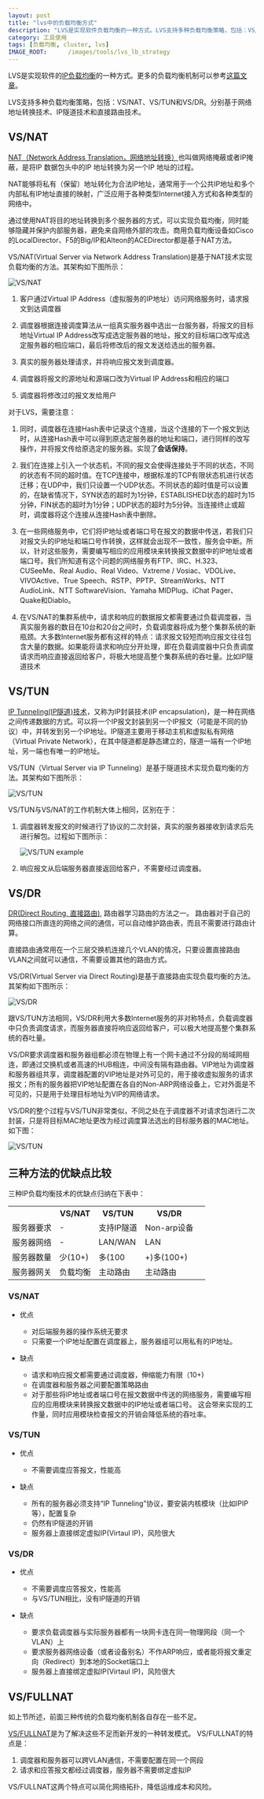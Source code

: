 ```yaml
---
layout: post
title: "lvs中的负载均衡方式"
description: "LVS是实现软件负载均衡的一种方式。LVS支持多种负载均衡策略，包括：VS/NAT、VS/TUN和VS/DR。分别基于网络地址转换技术、IP隧道技术和直接路由技术。"
category: 工具使用
tags: [负载均衡, cluster, lvs]
IMAGE_ROOT:      /images/tools/lvs_lb_strategy
---
```



LVS是实现软件的[IP负载均衡](http://thinkinside.tk/2013/06/03/lb_solutions_list.html#)的一种方式。更多的负载均衡机制可以参考[这篇文章](http://thinkinside.tk/2013/06/03/lb_solutions_list.html)。

LVS支持多种负载均衡策略，包括：VS/NAT、VS/TUN和VS/DR。分别基于网络地址转换技术、IP隧道技术和直接路由技术。

	
## VS/NAT

[NAT（Network Address Translation，网络地址转换）](http://zh.wikipedia.org/wiki/%E7%BD%91%E7%BB%9C%E5%9C%B0%E5%9D%80%E8%BD%AC%E6%8D%A2)也叫做网络掩蔽或者IP掩蔽，是将IP 数据包头中的IP 地址转换为另一个IP 地址的过程。

NAT能够将私有（保留）地址转化为合法IP地址，通常用于一个公共IP地址和多个内部私有IP地址直接的映射，广泛应用于各种类型Internet接入方式和各种类型的网络中。

通过使用NAT将目的地址转换到多个服务器的方式，可以实现负载均衡，同时能够隐藏并保护内部服务器，避免来自网络外部的攻击。商用负载均衡设备如Cisco的LocalDirector、F5的Big/IP和Alteon的ACEDirector都是基于NAT方法。

VS/NAT(Virtual Server via Network Address Translation)是基于NAT技术实现负载均衡的方法。其架构如下图所示：

![VS/NAT]({{page.IMAGE_ROOT}}/vs-nat.jpg)

1. 客户通过Virtual IP Address（虚拟服务的IP地址）访问网络服务时，请求报文到达调度器
2. 调度器根据连接调度算法从一组真实服务器中选出一台服务器，将报文的目标地址Virtual IP Address改写成选定服务器的地址，报文的目标端口改写成选定服务器的相应端口，最后将修改后的报文发送给选出的服务器。
   
3. 真实的服务器处理请求，并将响应报文发到调度器。
4. 调度器将报文的源地址和源端口改为Virtual IP Address和相应的端口
5. 调度器将修改过的报文发给用户

对于LVS，需要注意：

1. 同时，调度器在连接Hash表中记录这个连接，当这个连接的下一个报文到达时，从连接Hash表中可以得到原选定服务器的地址和端口，进行同样的改写操作，并将报文传给原选定的服务器。实现了**会话保持**。
2. 我们在连接上引入一个状态机，不同的报文会使得连接处于不同的状态，不同的状态有不同的超时值。在TCP连接中，根据标准的TCP有限状态机进行状态迁移；在UDP中，我们只设置一个UDP状态。不同状态的超时值是可以设置的，在缺省情况下，SYN状态的超时为1分钟，ESTABLISHED状态的超时为15分钟，FIN状态的超时为1分钟；UDP状态的超时为5分钟。当连接终止或超时，调度器将这个连接从连接Hash表中删除。
3. 在一些网络服务中，它们将IP地址或者端口号在报文的数据中传送，若我们只对报文头的IP地址和端口号作转换，这样就会出现不一致性，服务会中断。所以，针对这些服务，需要编写相应的应用模块来转换报文数据中的IP地址或者端口号。我们所知道有这个问题的网络服务有FTP、IRC、H.323、CUSeeMe、Real Audio、Real Video、Vxtreme / Vosiac、VDOLive、VIVOActive、True Speech、RSTP、PPTP、StreamWorks、NTT AudioLink、NTT SoftwareVision、Yamaha MIDPlug、iChat Pager、Quake和Diablo。


4. 在VS/NAT的集群系统中，请求和响应的数据报文都需要通过负载调度器，当真实服务器的数目在10台和20台之间时，负载调度器将成为整个集群系统的新瓶颈。大多数Internet服务都有这样的特点：请求报文较短而响应报文往往包含大量的数据。如果能将请求和响应分开处理，即在负载调度器中只负责调度请求而响应直接返回给客户，将极大地提高整个集群系统的吞吐量。比如IP隧道技术


## VS/TUN

[IP Tunneling(IP隧道)技术](http://baike.baidu.cn/view/467497.htm)，又称为IP封装技术(IP encapsulation)，是一种在网络之间传递数据的方式。可以将一个IP报文封装到另一个IP报文（可能是不同的协议）中，并转发到另一个IP地址。IP隧道主要用于移动主机和虚拟私有网络（Virtual Private Network），在其中隧道都是静态建立的，隧道一端有一个IP地址，另一端也有唯一的IP地址。


VS/TUN（Virtual Server via IP Tunneling）是基于隧道技术实现负载均衡的方法。其架构如下图所示：

![VS/TUN]({{page.IMAGE_ROOT}}/vs-tun.jpg)

VS/TUN与VS/NAT的工作机制大体上相同，区别在于：

1. 调度器转发报文的时候进行了协议的二次封装，真实的服务器接收到请求后先进行解包。过程如下图所示：

   ![VS/TUN example]({{page.IMAGE_ROOT}}/vs-tun-flow.jpg)
   
2. 响应报文从后端服务器直接返回给客户，不需要经过调度器。


## VS/DR

[DR(Direct Routing, 直接路由)](http://baike.baidu.cn/view/3089936.htm), 路由器学习路由的方法之一。
路由器对于自己的网络接口所直连的网络之间的通信，可以自动维护路由表，而且不需要进行路由计算。

直接路由通常用在一个三层交换机连接几个VLAN的情况，只要设置直接路由VLAN之间就可以通信，不需要设置其他的路由方式。

VS/DR(Virtual Server via Direct Routing)是基于直接路由实现负载均衡的方法。其架构如下图所示：

![VS/DR]({{page.IMAGE_ROOT}}/vs-dr.jpg)


跟VS/TUN方法相同，VS/DR利用大多数Internet服务的非对称特点，负载调度器中只负责调度请求，而服务器直接将响应返回给客户，可以极大地提高整个集群系统的吞吐量。

VS/DR要求调度器和服务器组都必须在物理上有一个网卡通过不分段的局域网相连，即通过交换机或者高速的HUB相连，中间没有隔有路由器。VIP地址为调度器和服务器组共享，调度器配置的VIP地址是对外可见的，用于接收虚拟服务的请求报文；所有的服务器把VIP地址配置在各自的Non-ARP网络设备上，它对外面是不可见的，只是用于处理目标地址为VIP的网络请求。


VS/DR的整个过程与VS/TUN非常类似，不同之处在于调度器不对请求包进行二次封装，只是将目标MAC地址更改为经过调度算法选出的目标服务器的MAC地址。如下图：

![VS/TUN]({{page.IMAGE_ROOT}}/vs-dr-flow.jpg)


## 三种方法的优缺点比较
          
三种IP负载均衡技术的优缺点归纳在下表中：
          
<table class="tabletable-condensed">
<tr><th></th><th>VS/NAT</th><th>VS/TUN</th><th>VS/DR</th><th></tr>
<tr><td>服务器要求</td><td>-</td><td>支持IP隧道</td><td>Non-arp设备</td></tr>
<tr><td>服务器网络</td><td>-</td><td>LAN/WAN</td><td>LAN</td></tr>
<tr><td>服务器数量</td><td>少(10+)</td><td>多(100</td><td>+)多(100+)</td></tr>
<tr><td>服务器网关</td><td>负载均衡</td><td>主动路由</td><td>主动路由</td></tr>
</table>


### VS/NAT

- 优点
  
  + 对后端服务器的操作系统无要求
  + 只需要一个IP地址配置在调度器上，服务器组可以用私有的IP地址。

- 缺点
  
  + 请求和响应报文都需要通过调度器，伸缩能力有限（10+)
  + 在调度器和服务器之间要配置策略路由
  + 对于那些将IP地址或者端口号在报文数据中传送的网络服务，需要编写相应的应用模块来转换报文数据中的IP地址或者端口号。
    这会带来实现的工作量，同时应用模块检查报文的开销会降低系统的吞吐率。
              
### VS/TUN

- 优点
  
  + 不需要调度应答报文，性能高
  
- 缺点
  
  + 所有的服务器必须支持“IP Tunneling”协议，要安装内核模块（比如IPIP等），配置复杂
  + 仍然有IP隧道的开销
  + 服务器上直接绑定虚拟IP(Virtaul IP)，风险很大

### VS/DR

- 优点
  
  + 不需要调度应答报文，性能高
  + 与VS/TUN相比，没有IP隧道的开销

- 缺点
  + 要求负载调度器与实际服务器都有一块网卡连在同一物理网段（同一个VLAN）上
  + 要求服务器网络设备（或者设备别名）不作ARP响应，或者能将报文重定向（Redirect）到本地的Socket端口上
  + 服务器上直接绑定虚拟IP(Virtaul IP)，风险很大

              
## VS/FULLNAT

如上节所述，前面三种传统的负载均衡机制各自存在一些不足。


[VS/FULLNAT](http://kb.linuxvirtualserver.org/wiki/IPVS_FULLNAT_and_SYNPROXY)是为了解决这些不足而新开发的一种转发模式。
VS/FULLNAT的特点是：

1. 调度器和服务器可以跨VLAN通信，不需要配置在同一个网段
2. 请求和应答报文都经过调度器，服务器不需要绑定虚拟IP

VS/FULLNAT这两个特点可以简化网络拓扑，降低运维成本和风险。


